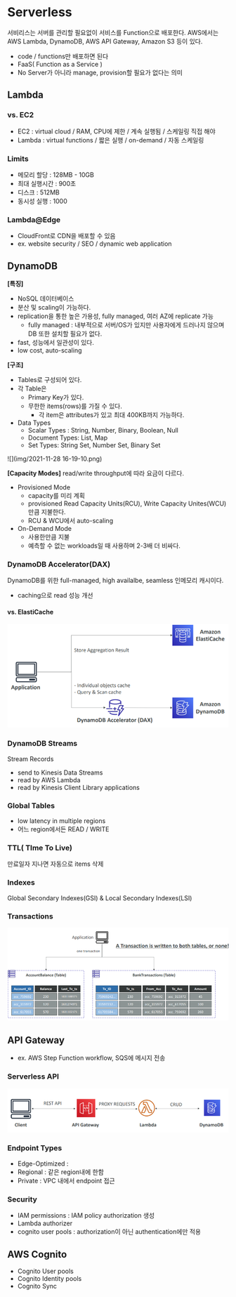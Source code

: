 # Serverless
서비리스는 서버를 관리할 필요없이 서비스를 Function으로 배포한다.
AWS에서는 AWS Lambda, DynamoDB, AWS API Gateway, Amazon S3 등이 있다.

- code / functions만 배포하면 된다
- FaaS( Function as a Service )
- No Server가 아니라 manage, provision할 필요가 없다는 의미

## Lambda 
### vs. EC2
- EC2 : virtual cloud / RAM, CPU에 제한 / 계속 실행됨 / 스케일링 직접 해야
- Lambda : virtual functions / 짧은 실행 / on-demand / 자동 스케일링
### Limits
- 메모리 할당 : 128MB - 10GB
- 최대 실행시간 : 900초
- 디스크 : 512MB
- 동시성 실행 : 1000
### Lambda@Edge
- CloudFront로 CDN을 배포할 수 있음
- ex. website security / SEO / dynamic web application

## DynamoDB

**[특징]**
- NoSQL 데이터베이스
- 분산 및 scaling이 가능하다.
- replication을 통한 높은 가용성, fully managed, 여러 AZ에 replicate 가능
    - fully managed : 내부적으로 서버/OS가 있지만 사용자에게 드러나지 않으며 DB 또한 설치할 필요가 없다. 
- fast, 성능에서 일관성이 있다.
- low cost, auto-scaling

**[구조]**
- Tables로 구성되어 있다.
- 각 Table은 
    - Primary Key가 있다.   
    - 무한한 items(rows)를 가질 수 있다.
        - 각 item은 attributes가 있고 최대 400KB까지 가능하다.
- Data Types
    - Scalar Types : String, Number, Binary, Boolean, Null
    - Document Types: List, Map
    - Set Types: String Set, Number Set, Binary Set


![](img/2021-11-28 16-19-10.png)


**[Capacity Modes]**
read/write throughput에 따라 요금이 다르다.
- Provisioned Mode
    - capacity를 미리 계획
    - provisioned Read Capacity Units(RCU), Write Capacity Unites(WCU)만큼 지불한다.
    -  RCU & WCU에서 auto-scaling
- On-Demand Mode
    - 사용한만큼 지불
    - 예측할 수 없는 workloads일 때 사용하며 2-3배 더 비싸다.

### DynamoDB Accelerator(DAX)
DynamoDB를 위한 full-managed, high availalbe, seamless 인메모리 캐시이다.
- caching으로 read 성능 개선
#### vs. ElastiCache
![](./img/2022-01-06-20-31-55.png)

### DynamoDB Streams
Stream Records
- send to Kinesis Data Streams
- read by AWS Lambda
- read by Kinesis Client Library applications

### Global Tables
- low latency in multiple regions
- 어느 region에서든 READ / WRITE 

### TTL( TIme To Live)
만료일자 지나면 자동으로 items 삭제

### Indexes
Global Secondary Indexes(GSI) & Local Secondary Indexes(LSI)

### Transactions
![](./img/2022-01-06-20-36-52.png)

## API Gateway
- ex. AWS Step Function workflow, SQS에 메시지 전송

### Serverless API

![](./img/2022-01-06-20-11-29.png)

### Endpoint Types
- Edge-Optimized : 
- Regional : 같은 region내에 한함
- Private : VPC 내에서 endpoint 접근

### Security
- IAM permissions : IAM policy authorization 생성
- Lambda authorizer
- cognito user pools : authorization이 아닌 authentication에만 적용

## AWS Cognito
- Cognito User pools
- Cognito Identity pools
- Cognito Sync
